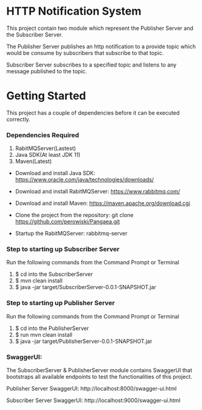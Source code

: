 # HTTP Notification System

This project contain two module which represent the Publisher Server and the Subscriber Server.

The Publisher Server publishes an http notification to a provide topic which would be consume by subscribers that subscribe to that topic.

Subscriber Server subscribes to a specified topic and listens to any message published  to the topic.


# Getting Started 

This project has a couple of dependencies before it can be executed correctly.

### Dependencies Required

1. RabitMQServer(Lastest)
2. Java SDK(At least JDK 11)
3. Maven(Latest)


* Download and install Java SDK: https://www.oracle.com/java/technologies/downloads/

* Download and install RabitMQServer: https://www.rabbitmq.com/

* Download and install Maven: https://maven.apache.org/download.cgi

* Clone the project from the repository: git clone https://github.com/perowiski/Pangaea.git

* Startup the RabitMQServer: rabbitmq-server



### Step to starting up Subscriber Server

Run the following commands from the Command Prompt or Terminal

1. $ cd into the SubscriberServer
2. $ mvn clean install
3. $ java -jar target/SubscriberServer-0.0.1-SNAPSHOT.jar



### Step to starting up Publisher Server

Run the following commands from the Command Prompt or Terminal
1. $ cd into the PublisherServer
2. $ run mvn clean install
3. $ java -jar target/PublisherServer-0.0.1-SNAPSHOT.jar


### SwaggerUI:

The SubscriberServer & PublisherServer module  contains SwaggerUI that bootstraps all available endpoints to test the functionalities of this project. 

Publisher Server SwaggerUI: http://localhost:8000/swagger-ui.html

Subscriber Server SwaggerUI:  http://localhost:9000/swagger-ui.html

